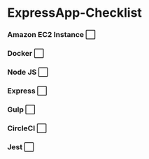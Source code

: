 # ExpressApp-Checklist

### Amazon EC2 Instance :white_large_square:
### Docker :white_large_square:
### Node JS :white_large_square:
### Express :white_large_square:
### Gulp :white_large_square:
### CircleCI :white_large_square:
### Jest :white_large_square:
